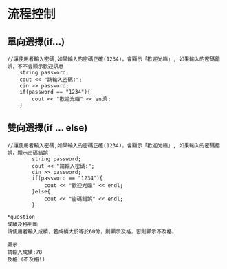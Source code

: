 # 流程控制

## 單向選擇(if...)

	//讓使用者輸入密碼,如果輸入的密碼正確(1234)，會顯示「歡迎光臨」, 如果輸入的密碼錯誤，不不會顯示歡迎訊息
		string password;
		cout << "請輸入密碼:";
		cin >> password;
		if(password == "1234"){
			cout << "歡迎光臨" << endl;
		}

## 雙向選擇(if ... else)

	//讓使用者輸入密碼,如果輸入的密碼正確(1234)，會顯示「歡迎光臨」, 如果輸入的密碼錯誤，顯示密碼錯誤
			string password;
			cout << "請輸入密碼:";
			cin >> password;
			if(password == "1234"){
				cout << "歡迎光臨" << endl;
			}else{
				cout << "密碼錯誤" << endl;
			}

```
*question
成績及格判斷
請使用者輸入成績，若成績大於等於60分，則顯示及格，否則顯示不及格。

顯示:
請輸入成績:78
及格!(不及格!)
```